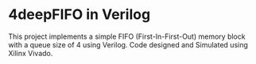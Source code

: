 # 4deepFIFO in Verilog
This project implements a simple FIFO (First-In-First-Out) memory block with a queue size of 4 using Verilog.
Code designed and Simulated using Xilinx Vivado.
